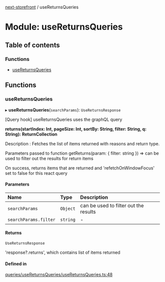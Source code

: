 [next-storefront](../README.md) / useReturnsQueries

# Module: useReturnsQueries

## Table of contents

### Functions

- [useReturnsQueries](useReturnsQueries.md#usereturnsqueries)

## Functions

### useReturnsQueries

▸ **useReturnsQueries**(`searchParams`): `UseReturnsResponse`

[Query hook] useReturnsQueries uses the graphQL query

<b>returns(startIndex: Int, pageSize: Int, sortBy: String, filter: String, q: String): ReturnCollection</b>

Description : Fetches the list of items returned with reasons and return type.

Parameters passed to function getReturns(param: { filter: string }) => can be used to filter out the results for return items

On success, returns items that are returned and 'refetchOnWindowFocus' set to false for this react query

#### Parameters

| Name                  | Type     | Description                           |
| :-------------------- | :------- | :------------------------------------ |
| `searchParams`        | `Object` | can be used to filter out the results |
| `searchParams.filter` | `string` | -                                     |

#### Returns

`UseReturnsResponse`

'response?.returns', which contains list of items returned

#### Defined in

[queries/useReturnsQueries/useReturnsQueries.ts:48](https://github.com/KiboSoftware/nextjs-storefront/blob/973d553/hooks/queries/useReturnsQueries/useReturnsQueries.ts#L48)
